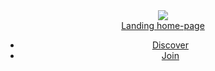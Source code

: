 <!DOCTYPE html>
<html lang="en">
<head>
  <meta charset="UTF-8">
  <meta name="viewport" content="width=device-width, initial-scale=1.0">
  <meta http-equiv="X-UA-Compatible" content="ie=edge">
  <link href="styles.css" rel="stylesheet">
  <link href="index.css" rel="stylesheet">
  <title>Landing page</title>
</head>
<body class="container full-height-grow">
  <header class="main-header">
    <a href="/" class="brand-logo">
      <img src="images/logo.png">
      <div class="brand-logo-name">Landing home-page</div>
     </a>
     <nav class="main-nav">
      <ul>
        <li><a href="discover.html">Discover</a></li>
        <li><a href="join.html">Join</a></li>
      </ul>
    </div>

</body>
</html>
